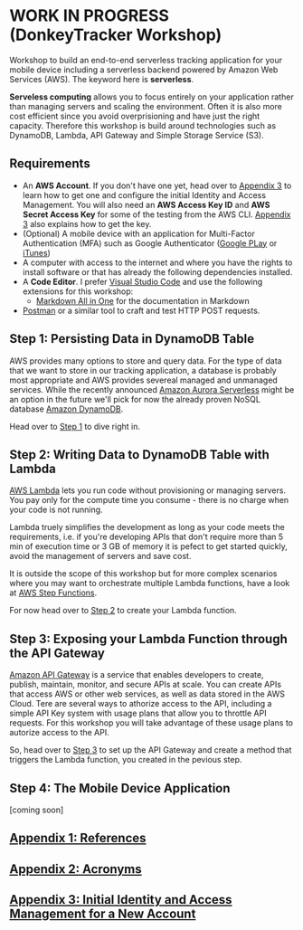 # WORK IN PROGRESS (DonkeyTracker Workshop)
Workshop to build an end-to-end serverless tracking application for your mobile device including a serverless backend powered by Amazon Web Services (AWS). The keyword here is **serverless**.

**Serveless computing** allows you to focus entirely on your application rather than managing servers and scaling the environment. Often it is also more cost efficient since you avoid overprisioning and have just the right capacity. Therefore this workshop is build around technologies such as DynamoDB, Lambda, API Gateway and Simple Storage Service (S3).

## Requirements

* An **AWS Account**. If you don't have one yet, head over to [Appendix 3](./Appendix-03) to learn how to get one and configure the initial Identity and Access Management. You will also need an **AWS Access Key ID** and **AWS Secret Access Key** for some of the testing from the AWS CLI. [Appendix 3](./Appendix-03) also explains how to get the key.
* (Optional) A mobile device with an application for Multi-Factor Authentication (MFA) such as Google Authenticator ([Google PLay](https://play.google.com/store/apps/details?id=com.google.android.apps.authenticator2&hl=en) or [iTunes](https://itunes.apple.com/us/app/google-authenticator/id388497605?mt=8))
* A computer with access to the internet and where you have the rights to install software or that has already the following dependencies installed.
* A **Code Editor**. I prefer [Visual Studio Code](https://code.visualstudio.com/) and use the following extensions for this workshop:
    * [Markdown All in One](https://marketplace.visualstudio.com/items?itemName=yzhang.markdown-all-in-one) for the documentation in Markdown
* [Postman](https://www.getpostman.com/) or a similar tool to craft and test HTTP POST requests.

## Step 1: Persisting Data in DynamoDB Table

AWS provides many options to store and query data. For the type of data that we want to store in our tracking application, a database is probably most appropriate and AWS provides severeal managed and unmanaged services. While the recently announced [Amazon Aurora Serverless](https://aws.amazon.com/blogs/aws/in-the-works-amazon-aurora-serverless/) might be an option in the future we'll pick for now the already proven NoSQL database [Amazon DynamoDB](https://aws.amazon.com/dynamodb/). 

Head over to [Step 1](./Step-01) to dive right in.

## Step 2: Writing Data to DynamoDB Table with Lambda

[AWS Lambda](https://aws.amazon.com/lambda/) lets you run code without provisioning or managing servers. You pay only for the compute time you consume - there is no charge when your code is not running. 

Lambda truely simplifies the development as long as your code meets the requirements, i.e. if you're developing APIs that don't require more than 5 min of execution time or 3 GB of memory it is pefect to get started quickly, avoid the management of servers and save cost.

It is outside the scope of this workshop but for more complex scenarios where you may want to orchestrate multiple Lambda functions, have a look at [AWS Step Functions](https://aws.amazon.com/step-functions).

For now head over to [Step 2](./Step-02) to create your Lambda function.

## Step 3: Exposing your Lambda Function through the API Gateway

[Amazon API Gateway](https://aws.amazon.com/api-gateway) is a service that enables developers to create, publish, maintain, monitor, and secure APIs at scale. You can create APIs that access AWS or other web services, as well as data stored in the AWS Cloud. Tere are several ways to athorize access to the API, including a simple API Key system with usage plans that allow you to throttle API requests. For this workshop you will take advantage of these usage plans to autorize access to the API.

So, head over to [Step 3](./Step-03) to set up the API Gateway and create a method that triggers the Lambda function, you created in the pevious step.

## Step 4: The Mobile Device Application

[coming soon]

## [Appendix 1: References](./Appendix-01)
## [Appendix 2: Acronyms](./Appendix-02)
## [Appendix 3: Initial Identity and Access Management for a New Account](./Appendix-03)
